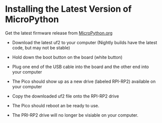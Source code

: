 # Installing the Latest Version of MicroPython

Get the latest firmware release from [MicroPython.org](https://micropython.org/download/rp2-pico/)

- Download the latest uf2 to your computer (Nightly builds have the latest code, but may not be stable)

- Hold down the boot button on the board (white button)

- Plug one end of the USB cable into the board and the other end into your computer

-  The Pico should show up as a new drive (labeled RPI-RP2) available on your computer

- Copy the downloaded uf2 file onto the RPI-RP2 drive

- The Pico should reboot an be ready to use.

- The PRI-RP2 drive will no longer be visiable on your computer.
